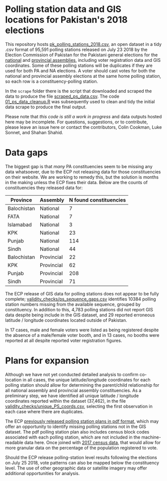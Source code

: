 # Polling station data and GIS locations for Pakistan's 2018 elections

This repository hosts [pk_polling_stations_2018.csv](https://github.com/colincookman/pakistan_polling_stations_2018/raw/master/pk_polling_stations_2018.csv), an open dataset in a tidy .csv format of 95,591 polling stations released on July 23 2018 by the Election Commission of Pakistan for the Pakistani general elections for the [national](https://www.ecp.gov.pk/frmGISPublishGE.aspx?type=NA) and [provincial assemblies](https://www.ecp.gov.pk/frmGISPublishGE.aspx?type=PA), including voter registration data and GIS coordinates. Some of these polling stations will be duplicates if they are used for both PA and NA elections. A voter should cast votes for both the national and provincial assembly elections at the same home polling station, so each row is a constituency-polling station.

In the `scrape` folder there is the script that downloaded and scraped the data to produce the file [scraped_ps_data.csv](https://github.com/colincookman/pakistan_polling_stations_2018/raw/master/scrape/scraped_ps_data.csv). The code [01_ps_data_cleanup.R](https://github.com/colincookman/pakistan_polling_stations_2018/blob/master/01_ps_data_cleanup.R) was subsequently used to clean and tidy the initial data scrape to produce the final output.

Please note that *this code is still a work in progress* and data outputs hosted here may be incomplete. For questions, suggestions, or to contribute, please leave an issue here or contact the contributors, Colin Cookman, Luke Sonnet, and Shahan Shahid.

# Data gaps
The biggest gap is that *many* PA constituencies seem to be missing any data whatsoever, due to the ECP not releasing data for those constituencies on their website. We are working to remedy this, but the solution is months in the making unless the ECP fixes their data. Below are the counts of constituencies they released data for:

| Province    | Assembly   | N found constituencies | 
|-------------|------------|------------------------| 
| Balochistan | National   | 7                      | 
| FATA        | National   | 7                      | 
| Islamabad   | National   | 3                      | 
| KPK         | National   | 23                     | 
| Punjab      | National   | 114                    | 
| Sindh       | National   | 44                     | 
| Balochistan | Provincial | 22                     | 
| KPK         | Provincial | 62                     | 
| Punjab      | Provincial | 208                    | 
| Sindh       | Provincial | 71                     | 

The ECP release of GIS data for polling stations does not appear to be fully complete; [validity_checks/ps_sequence_gaps.csv](https://github.com/colincookman/pakistan_polling_stations_2018/raw/master/validity_checks/ps_sequence_gaps.csv) identifies 10384 polling station numbers missing from the available sequence, grouped by constituency. In addition to this, 4,783 polling stations did not report GIS data despite being include in the GIS dataset, and 29 reported erroneous latitude / longitude coordinates located outside of Pakistan.

In 17 cases, male and female voters were listed as being registered despite the absence of a male/female voter booth, and in 13 cases, no booths were reported at all despite reported voter registration figures.

# Plans for expansion
Although we have not yet conducted detailed analysis to confirm co-location in all cases, the unique latitude/longitude coordinates for each polling station should allow for determining the parent/child relationship for all national assembly and provincial assembly constituencies. As a preliminary step, we have identified all unique latitude / longitude coordinates reported within the dataset (37,462), in the file [validity_checks/unique_PS_coords.csv](https://github.com/colincookman/pakistan_polling_stations_2018/raw/master/validity_checks/unique_PS_coords.csv), selecting the first observation in each case where there are duplicates.

The ECP [previously released polling station plans in pdf format](https://www.ecp.gov.pk/frmGenericPage.aspx?PageID=3155), which may offer an opportunity to identify missing polling stations not in the GIS dataset. The pdf polling station plan also includes census block codes associated with each polling station, which are not included in the machine-readable data here. Once joined with [2017 census data](https://github.com/colincookman/pakistan_census), that would allow for more granular data on the percentage of the population registered to vote.

Should the ECP release polling-station level results following the elections on July 25 2018, vote patterns can also be mapped below the constituency level. The use of other geographic data or satellite imagery may offer additional opportunities for analysis.